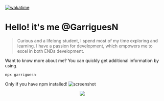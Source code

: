 [![wakatime](https://wakatime.com/badge/user/9b93daef-11b4-4335-ab2c-b032ba3a0b28.svg)](https://wakatime.com/@9b93daef-11b4-4335-ab2c-b032ba3a0b28)
# Hello! it's me @GarriguesN


> Curious and a lifelong student, I spend most of my time exploring and learning. I have a passion for development, which empowers me to excel in both ENDs development.

Want to know more about me? You can quickly get additional information by using. 
```bash
npx garriguesn
```
Only if you have npm installed!
<img alt="screenshot" src="https://ibb.co/stqgYBX" />

<p align="center">
  <a href="https://skillicons.dev">
    <img src="https://skillicons.dev/icons?i=git,kubernetes,docker,c,vim" />
  </a>
</p>
